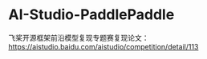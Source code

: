 # AI-Studio-PaddlePaddle
飞桨开源框架前沿模型复现专题赛复现论文：https://aistudio.baidu.com/aistudio/competition/detail/113
